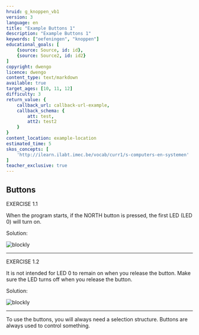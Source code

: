 ```yaml
---
hruid: g_knoppen_vb1
version: 3
language: en
title: "Example Buttons 1"
description: "Example Buttons 1"
keywords: ["oefeningen", "knoppen"]
educational_goals: [
    {source: Source, id: id}, 
    {source: Source2, id: id2}
]
copyright: dwengo
licence: dwengo
content_type: text/markdown
available: true
target_ages: [10, 11, 12]
difficulty: 3
return_value: {
    callback_url: callback-url-example,
    callback_schema: {
        att: test,
        att2: test2
    }
}
content_location: example-location
estimated_time: 5
skos_concepts: [
    'http://ilearn.ilabt.imec.be/vocab/curr1/s-computers-en-systemen'
]
teacher_exclusive: true
---
```

## Buttons

EXERCISE 1.1

When the program starts, if the NORTH button is pressed, the first LED (LED 0) will turn on.

Solution:

![blockly](@learning-object/knoppen_m1a/nl/3)

***

EXERCISE 1.2

It is not intended for LED 0 to remain on when you release the button. Make sure the LED turns off when you release the button.

Solution:

![blockly](@learning-object/knoppen_m1b/nl/3)

***

<div class="alert alert-box alert-success">
To use the buttons, you will always need a selection structure. Buttons are always used to control something.
</div>

